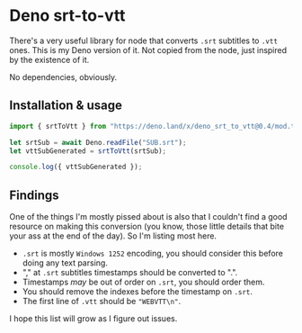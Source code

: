# Deno srt-to-vtt

There's a very useful library for node that converts `.srt` subtitles to `.vtt` ones. This is my Deno version of it. Not copied from the node, just inspired by the existence of it.

No dependencies, obviously.

## Installation & usage

```typescript
import { srtToVtt } from "https://deno.land/x/deno_srt_to_vtt@0.4/mod.ts";

let srtSub = await Deno.readFile("SUB.srt");
let vttSubGenerated = srtToVtt(srtSub);

console.log({ vttSubGenerated });
```

## Findings

One of the things I'm mostly pissed about is also that I couldn't find a good resource on making this conversion (you know, those little details that bite your ass at the end of the day). So I'm listing most here.

- `.srt` is mostly `Windows 1252` encoding, you should consider this before doing any text parsing.
- "," at `.srt` subtitles timestamps should be converted to ".".
- Timestamps _may_ be out of order on `.srt`, you should order them.
- You should remove the indexes before the timestamp on `.srt`.
- The first line of `.vtt` should be `"WEBVTT\n"`.

I hope this list will grow as I figure out issues.
